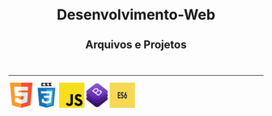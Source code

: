 <h1 align="center"> Desenvolvimento-Web </font></h1>
<h2 align="center"> Arquivos e Projetos</h2>
<br>
<hr>
<p align="center">
<img width=50px height=50px align=left src='https://github.com/dev-roliveira/Desenvolvimento-Web/blob/master/Assets/html5.png'>
<img width=50px height=50px align=left src='https://github.com/dev-roliveira/Desenvolvimento-Web/blob/master/Assets/css3.png'>
<img width=50px height=50px align=left src='https://github.com/dev-roliveira/Desenvolvimento-Web/blob/master/Assets/js.png'>
<img width=50px height=50px align=left src='https://github.com/dev-roliveira/Desenvolvimento-Web/blob/master/Assets/bootstrap_stack.png'>
<img width=50px height=50px align=left src='https://github.com/dev-roliveira/Desenvolvimento-Web/blob/master/Assets/es6.jpeg'>
</p>
